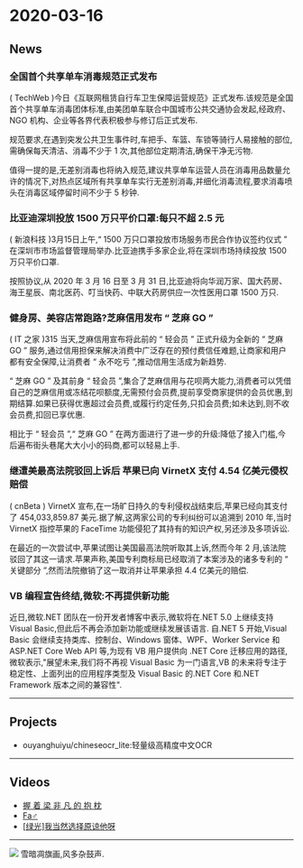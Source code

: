 # 2020-03-16
## News
### 全国首个共享单车消毒规范正式发布
( TechWeb )今日《互联网租赁自行车卫生保障运营规范》正式发布.该规范是全国首个共享单车消毒团体标准,由美团单车联合中国城市公共交通协会发起,经政府、NGO 机构、企业等各界代表积极参与修订后正式发布.

规范要求,在遇到突发公共卫生事件时,车把手、车篮、车锁等骑行人易接触的部位,需确保每天清洁、消毒不少于 1 次,其他部位定期清洁,确保干净无污物.

值得一提的是,无差别消毒也将纳入规范,建议共享单车运营人员在消毒用品数量允许的情况下,对热点区域所有共享单车实行无差别消毒,并细化消毒流程,要求消毒喷头在消毒区域停留时间不少于 5 秒钟.
### 比亚迪深圳投放 1500 万只平价口罩:每只不超 2.5 元
( 新浪科技 )3月15日上午,“ 1500 万只口罩投放市场服务市民合作协议签约仪式 ” 在深圳市市场监督管理局举办.比亚迪携手多家企业,将在深圳市场持续投放 1500 万只平价口罩.

按照协议,从 2020 年 3 月 16 日至 3 月 31 日,比亚迪将向华润万家、国大药房、海王星辰、南北医药、叮当快药、中联大药房供应一次性医用口罩 1500 万只.
###  健身房、美容店常跑路?芝麻信用发布 “ 芝麻 GO ”
( IT 之家 )315 当天,芝麻信用宣布将此前的 “ 轻会员 ” 正式升级为全新的 “ 芝麻 GO ” 服务,通过信用担保来解决消费中广泛存在的预付费信任难题,让商家和用户都有安全保障,让消费者 “ 永不吃亏 ”,推动信用生活成为新趋势.

“ 芝麻 GO ” 及其前身 “ 轻会员 ”,集合了芝麻信用与花呗两大能力,消费者可以凭借自己的芝麻信用或冻结花呗额度,无需预付会员费,提前享受商家提供的会员优惠,到期结算.如果已获得优惠超过会员费,或履行约定任务,只扣会员费;如未达到,则不收会员费,扣回已享优惠.

相比于 “ 轻会员 ”,“ 芝麻 GO ” 在两方面进行了进一步的升级:降低了接入门槛,今后遍布街头巷尾大大小小的码商,都可以轻易上手.
### 继遭美最高法院驳回上诉后 苹果已向 VirnetX 支付 4.54 亿美元侵权赔偿
 ( cnBeta ) VirnetX 宣布,在一场旷日持久的专利侵权战结束后,苹果已经向其支付了 454,033,859.87 美元.据了解,这两家公司的专利纠纷可以追溯到 2010 年,当时 VirnetX 指控苹果的 FaceTime 功能侵犯了其持有的知识产权,另还涉及多项诉讼.

在最近的一次尝试中,苹果试图让美国最高法院听取其上诉,然而今年 2 月,该法院驳回了其这一请求.苹果声称,美国专利商标局已经取消了本案涉及的诸多专利的 “ 关键部分 ”,然而法院撤销了这一取消并让苹果承担 4.4 亿美元的赔偿.
### VB 编程宣告终结,微软:不再提供新功能
近日,微软.NET 团队在一份开发者博客中表示,微软将在.NET 5.0 上继续支持 Visual Basic,但此后不再会添加新功能或继续发展该语言.
自.NET 5 开始,Visual Basic 会继续支持类库、控制台、Windows 窗体、WPF、Worker Service 和 ASP.NET Core Web API 等,为现有 VB 用户提供向 .NET Core 迁移应用的路径,微软表示,"展望未来,我们将不再视 Visual Basic 为一门语言,VB 的未来将专注于稳定性、上面列出的应用程序类型及 Visual Basic 的.NET Core 和.NET Framework 版本之间的兼容性".
- - - - - - 
## Projects
- ouyanghuiyu/chineseocr_lite:轻量级高精度中文OCR
- - - - - - 
## Videos
- [握 着 梁 非 凡 的 抱 枕](https://www.bilibili.com/video/av96153016)
- [Fa♂](https://www.bilibili.com/video/av96071850)
- [[绿光]我当然选择原谅他呀](https://www.bilibili.com/video/av96312866)
- - - - - - 
![](https://cn.bing.com/th?id=OHR.YukonGames_ZH-CN0135612170_UHD.jpg)
雪暗凋旗画,风多杂鼓声.